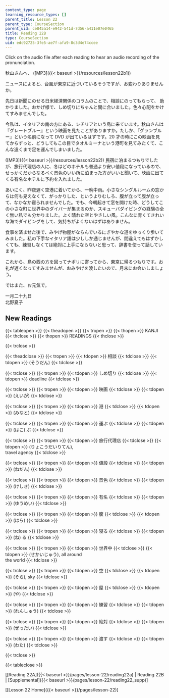 ```yaml
---
content_type: page
learning_resource_types: []
parent_title: Lesson 22
parent_type: CourseSection
parent_uid: ce845a14-e942-541d-7d56-a411e07e0465
title: Reading 22B
type: CourseSection
uid: edc92725-3fe5-ae7f-afa9-8c3d4e74ccee
---
```


Click on the audio file after each reading to hear an audio recording of the pronunciation.

秋山さんへ、 ([MP3]({{< baseurl >}}/resources/lesson22b1))

ニュースによると、台風が東京に近づいているそうですが、お変わりありませんか。

先日は新聞にのせる日米経済関係のコラムのことで、相談にのってもらって、 助かりました。おかげ様で、しめ切りにちゃんと間に合いました。色々心配をかけてすみませんでした。

今私は、イタリアの南の方にある、シチリアという島に来ています。秋山さんは『グレートブルー』という映画を見たことがありますか。たしか、『グランブルー』という名前になって DVD が出ているはずです。20 才の時にこの映画を見てからずっと、どうしてもこの目でタオルミーナという港町を見てみたくて、こんな遠くまで足を運んでしまいました。

([MP3]({{< baseurl >}}/resources/lesson22b2)) 民宿に泊まるつもりでしたが、旅行代理店の人に、冬はどのホテルも普通より安い値段になっているので、せっかくだからなるべく景色のいい所に泊まった方がいいと聞いて、映画に出てくる有名なホテルに予約を入れました。

あいにく、昨夜遅く空港に着いてから、一晩中雨。小さなシングルルームの窓からは何も見えなくて、がっかりした、というよりむしろ、腹が立って腹が立って、なかなか寝られませんでした。でも、今朝起きて窓を開けた時、どうしてこの小さな町に世界中のダイバーが集まるのか、スキューバダイビングの経験の全く無い私でも分かりました。よく晴れた空とやさしい風。こんなに青くてきれいな海でダイビングをして、気持ちがよくないはずはありません。

食事を済ませた後で、みやげ物屋がならんでいるにぎやかな道をゆっくり歩いてみました。私の下手なイタリア語は少ししか通じませんが、間違えてもはずかしくても、練習しなくては絶対に上手にならないと思って、辞書を使って話しています。

これから、島の西の方を回ってナポリに寄ってから、東京に帰るつもりです。お礼が遅くなってすみませんが、おみやげを渡したいので、月末にお会いしましょう。

ではまた、お元気で。

一月二十九日  
北野夏子

New Readings
------------

{{< tableopen >}}
{{< theadopen >}}
{{< tropen >}}
{{< thopen >}}
KANJI
{{< thclose >}}
{{< thopen >}}
READINGS
{{< thclose >}}

{{< trclose >}}

{{< theadclose >}}
{{< tropen >}}
{{< tdopen >}}
相談
{{< tdclose >}}
{{< tdopen >}}
(そうだん)
{{< tdclose >}}

{{< trclose >}}
{{< tropen >}}
{{< tdopen >}}
しめ切り
{{< tdclose >}}
{{< tdopen >}}
deadline
{{< tdclose >}}

{{< trclose >}}
{{< tropen >}}
{{< tdopen >}}
映画
{{< tdclose >}}
{{< tdopen >}}
(えいが)
{{< tdclose >}}

{{< trclose >}}
{{< tropen >}}
{{< tdopen >}}
港
{{< tdclose >}}
{{< tdopen >}}
(みなと)
{{< tdclose >}}

{{< trclose >}}
{{< tropen >}}
{{< tdopen >}}
運ぶ
{{< tdclose >}}
{{< tdopen >}}
(はこ) ぶ
{{< tdclose >}}

{{< trclose >}}
{{< tropen >}}
{{< tdopen >}}
旅行代理店
{{< tdclose >}}
{{< tdopen >}}
(りょこうだいりてん),  
travel agency
{{< tdclose >}}

{{< trclose >}}
{{< tropen >}}
{{< tdopen >}}
値段
{{< tdclose >}}
{{< tdopen >}}
(ねだん)
{{< tdclose >}}

{{< trclose >}}
{{< tropen >}}
{{< tdopen >}}
景色
{{< tdclose >}}
{{< tdopen >}}
(けしき)
{{< tdclose >}}

{{< trclose >}}
{{< tropen >}}
{{< tdopen >}}
有名
{{< tdclose >}}
{{< tdopen >}}
(ゆうめい)
{{< tdclose >}}

{{< trclose >}}
{{< tropen >}}
{{< tdopen >}}
腹
{{< tdclose >}}
{{< tdopen >}}
(はら)
{{< tdclose >}}

{{< trclose >}}
{{< tropen >}}
{{< tdopen >}}
寝る
{{< tdclose >}}
{{< tdopen >}}
(ね) る
{{< tdclose >}}

{{< trclose >}}
{{< tropen >}}
{{< tdopen >}}
世界中
{{< tdclose >}}
{{< tdopen >}}
(せかいじゅう), all around  
the world
{{< tdclose >}}

{{< trclose >}}
{{< tropen >}}
{{< tdopen >}}
空
{{< tdclose >}}
{{< tdopen >}}
(そら), sky
{{< tdclose >}}

{{< trclose >}}
{{< tropen >}}
{{< tdopen >}}
屋
{{< tdclose >}}
{{< tdopen >}}
(や)
{{< tdclose >}}

{{< trclose >}}
{{< tropen >}}
{{< tdopen >}}
練習
{{< tdclose >}}
{{< tdopen >}}
(れんしゅう)
{{< tdclose >}}

{{< trclose >}}
{{< tropen >}}
{{< tdopen >}}
絶対
{{< tdclose >}}
{{< tdopen >}}
(ぜったい)
{{< tdclose >}}

{{< trclose >}}
{{< tropen >}}
{{< tdopen >}}
渡す
{{< tdclose >}}
{{< tdopen >}}
(わた)
{{< tdclose >}}

{{< trclose >}}

{{< tableclose >}}

\[[Reading 22A]({{< baseurl >}}/pages/lesson-22/reading22a) | Reading 22B | [Supplemental]({{< baseurl >}}/pages/lesson-22/reading22_supp)\]

\[[Lesson 22 Home]({{< baseurl >}}/pages/lesson-22)\]